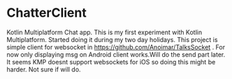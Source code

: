 # ChatterClient
Kotlin Multiplatform Chat app. 
This is my first experiment with Kotlin Multiplatform. Started doing it during my two day holidays. This project is simple client for websocket in https://github.com/Anoimar/TalksSocket . For now only displaying msg on Android client works.Will do the send part later. It seems KMP doesnt support websockets for iOS so doing this might be harder. Not sure if will do.
